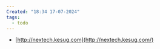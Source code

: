 ```yaml
---
Created: "18:34 17-07-2024"
tags:
  - todo
---
```


- [http://nextech.kesug.com](http://nextech.kesug.com/)